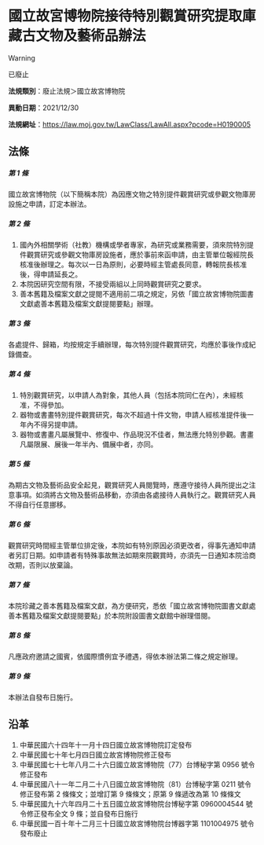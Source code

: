 # 國立故宮博物院接待特別觀賞研究提取庫藏古文物及藝術品辦法
> [!WARNING]
> 已廢止

**法規類別**：廢止法規＞國立故宮博物院

**異動日期**：2021/12/30  

**法規網址**：https://law.moj.gov.tw/LawClass/LawAll.aspx?pcode=H0190005



## 法條
##### 第 1 條
國立故宮博物院（以下簡稱本院）為因應文物之特別提件觀賞研究或參觀文物庫房設施之申請，訂定本辦法。

##### 第 2 條
1. 國內外相關學術（社教）機構或學者專家，為研究或業務需要，須來院特別提件觀賞研究或參觀文物庫房設施者，應於事前來函申請，由主管單位報經院長核准後辦理之。每次以一日為原則，必要時經主管處長同意，轉報院長核准後，得申請延長之。
1. 本院因研究空間有限，不接受兩組以上同時觀賞研究之要求。
1. 善本舊籍及檔案文獻之提閱不適用前二項之規定，另依「國立故宮博物院圖書文獻處善本舊籍及檔案文獻提閱要點」辦理。

##### 第 3 條
各處提件、歸箱，均按規定手續辦理，每次特別提件觀賞研究，均應於事後作成紀錄備查。

##### 第 4 條
1. 特別觀賞研究，以申請人為對象，其他人員（包括本院同仁在內），未經核准，不得參加。
1. 器物或書畫特別提件觀賞研究，每次不超過十件文物，申請人經核准提件後一年內不得另提申請。
1. 器物或書畫凡屬展覽中、修復中、作品現況不佳者，無法應允特別參觀。書畫凡屬限展、展後一年半內、備展中者，亦同。

##### 第 5 條
為期古文物及藝術品安全起見，觀賞研究人員閱覽時，應遵守接待人員所提出之注意事項。如須將古文物及藝術品移動，亦須由各處接待人員執行之。觀賞研究人員不得自行任意挪移。

##### 第 6 條
觀賞研究時間經主管單位排定後，本院如有特別原因必須更改者，得事先通知申請者另訂日期。如申請者有特殊事故無法如期來院觀賞時，亦須先一日通知本院洽商改期，否則以放棄論。

##### 第 7 條
本院珍藏之善本舊籍及檔案文獻，為方便研究，悉依「國立故宮博物院圖書文獻處善本舊籍及檔案文獻提閱要點」於本院附設圖書文獻館中辦理借閱。

##### 第 8 條
凡應政府邀請之國賓，依國際慣例宜予禮遇，得依本辦法第二條之規定辦理。

##### 第 9 條
本辦法自發布日施行。

## 沿革
1. 中華民國六十四年十一月十四日國立故宮博物院訂定發布
1. 中華民國七十年七月四日國立故宮博物院修正發布
1. 中華民國七十七年八月二十六日國立故宮博物院（77）台博秘字第 0956 號令修正發布
1. 中華民國八十一年二月二十八日國立故宮博物院（81）台博秘字第 0211 號令修正發布第 2  條條文；並增訂第 9  條條文；原第 9  條遞改為第 10 條條文
1. 中華民國九十六年四月二十五日國立故宮博物院台博秘字第 0960004544 號令修正發布全文 9  條；並自發布日施行
1. 中華民國一百十年十二月三十日國立故宮博物院台博器字第 1101004975 號令發布廢止
